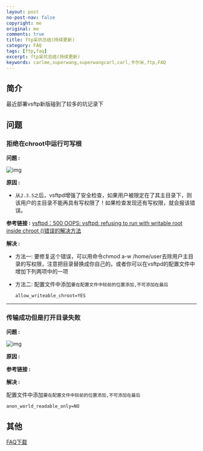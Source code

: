 ```yaml
---
layout: post
no-post-nav: false 
copyright: me
original: me
comments: true
title: ftp采坑总结(持续更新)
category: FAQ
tags: [ftp,faq]
excerpt: ftp采坑总结(持续更新)
keywords: carlme,superwang,superwangcarl,carl,卡尔米,ftp,FAQ
---
```


## 简介

最近部署vsftp新版碰到了较多的坑记录下

## 问题

### 拒绝在chroot中运行可写根

**问题 :** 

![img]({{site.cdn}}/assets/images/blog/2019/20191015170925.jpg)

**原因 :** 

- 从`2.3.5之`后，vsftpd增强了安全检查，如果用户被限定在了其主目录下，则该用户的主目录不能再具有写权限了！如果检查发现还有写权限，就会报该错误。

**参考链接 :** [vsftpd：500 OOPS: vsftpd: refusing to run with writable root inside chroot ()错误的解决方法](https://blog.csdn.net/bluishglc/article/details/42399439)

**解决 :** 

- 方法一: 要修复这个错误，可以用命令chmod a-w /home/user去除用户主目录的写权限，注意把目录替换成你自己的。或者你可以在vsftpd的配置文件中增加下列两项中的一项

- 方法二: 配置文件中添加`要在配置文件中较前的位置添加,不可添加在最后`

  ```
  allow_writeable_chroot=YES
  ```

***

### 传输成功但是打开目录失败 

**问题 :** 

![img]({{site.cdn}}/assets/images/blog/2019/20191015171208.jpg)

**原因 :** 

**参考链接 :** 

**解决 :** 

配置文件中添加`要在配置文件中较前的位置添加,不可添加在最后`

```
anon_world_readable_only=NO
```
## 其他

[FAQ下载]({{site.downcdn}}/download/CentOS6vsftp详解.pdf)